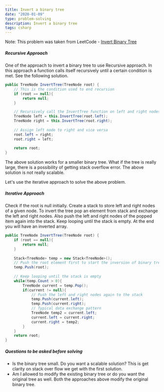 ```yaml
---
title: Invert a binary tree
date: "2020-01-09"
type: problem-solving
description: Invert a binary tree
tags: csharp
---
```


Note: This problem was taken from LeetCode - [Invert Binary Tree](https://leetcode.com/problems/invert-binary-tree/)

##### Recursive Approach

One of the approach to invert a binary tree to use Recursive approach. In this approach a function calls itself recursively until a certain condition is met. See the following solution.

```csharp
public TreeNode InvertTree(TreeNode root) {
    // This is the condition used to end recursion    
    if (root == null){
        return null;
    }

    // Recursively call the InvertTree function on left and right nodes
    TreeNode left = this.InvertTree(root.left);
    TreeNode right = this.InvertTree(root.right);
    
    // Assign left node to right and vice versa
    root.left = right;
    root.right = left;
    
    return root;
}
```

The above solution works for a smaller binary tree. What if the tree is really large, there is a possibility of getting stack overflow error. The above solution is not really scalable.

Let's use the iterative approach to solve the above problem.

##### Iterative Approach

Check if the root is null initially. Create a stack to store left and right nodes of a given node. To invert the tree pop an element from stack and exchange the left and right nodes. Also push the left and right nodes of the popped item again into the stack. Keep looping until the stack is empty. At the end you will have an inverted array.

```csharp
public TreeNode InvertTree(TreeNode root) {
    if (root == null){
        return null;
    }
    
    Stack<TreeNode> temp = new Stack<TreeNode>();
    // Push the root element first to start the inversion of binary tree
    temp.Push(root);
    
    // Keep looping until the stack is empty
    while(temp.Count > 0){
        TreeNode current = temp.Pop();
        if(current != null){
            // Push the left and right nodes again to the stack
            temp.Push(current.left);
            temp.Push(current.right);
            // Typical data exchange pattern
            TreeNode temp2 = current.left;
            current.left = current.right;
            current.right = temp2;
        }
    }   
    return root;
}
```

##### Questions to be asked before solving
- Is the binary tree small. Do you want a scalable solution? This is get clarity on stack over flow we get with the first solution.
- Am I allowed to modify the existing binary tree or do you want the original tree as well. Both the approaches above modify the original binary tree. 
